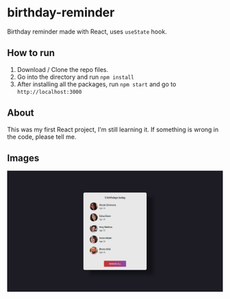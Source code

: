 # birthday-reminder

Birthday reminder made with React, uses `useState` hook.

## How to run

1. Download / Clone the repo files.
2. Go into the directory and run `npm install`
3. After installing all the packages, run `npm start` and go to `http://localhost:3000`

## About

This was my first React project, I'm still learning it. If something is wrong in the code, please tell me.

## Images

![](BirthdayList.png)
